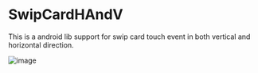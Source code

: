 # SwipCardHAndV
This is a android lib support for swip card touch event  in both vertical and horizontal direction.

![image](https://github.com/tjych/SwipCardHAndV/blob/170b5517c59fd318bc37ee5c945b3a38ff93127a/demo.gif)
